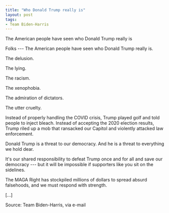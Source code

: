 ```yaml
---
title: "Who Donald Trump really is"
layout: post
tags:
- Team Biden-Harris
---
```


The American people have seen who Donald Trump really is

Folks --- The American people have seen who Donald Trump really is.

The delusion.

The lying.

The racism.

The xenophobia.

The admiration of dictators.

The utter cruelty.

Instead of properly handling the COVID crisis, Trump played golf and told people to inject bleach. Instead of accepting the 2020 election results, Trump riled up a mob that ransacked our Capitol and violently attacked law enforcement.

Donald Trump is a threat to our democracy. And he is a threat to everything we hold dear.

It's our shared responsibility to defeat Trump once and for all and save our democracy --- but it will be impossible if supporters like you sit on the sidelines.

The MAGA Right has stockpiled millions of dollars to spread absurd falsehoods, and we must respond with strength.

\[...\]

Source: Team Biden-Harris, via e-mail
